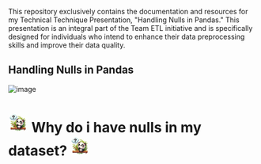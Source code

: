 This repository exclusively contains the documentation and resources for my Technical Technique Presentation, "Handling Nulls in Pandas." This presentation is an integral part of the Team ETL initiative and is specifically designed for individuals who intend to enhance their data preprocessing skills and improve their data quality. 
## Handling Nulls in Pandas
![image](https://github.com/MarianOforiYeboah/Capstone_2024/assets/149170814/053e0605-aabd-47d4-a23e-bf613515168e)


</div>
	<h1><img src="images/Thinking panda icon.png" width="40" /> Why do i have nulls in my dataset? <img src="images/Thinking panda icon.png" width="40" /></h1>
</div>
<br>



